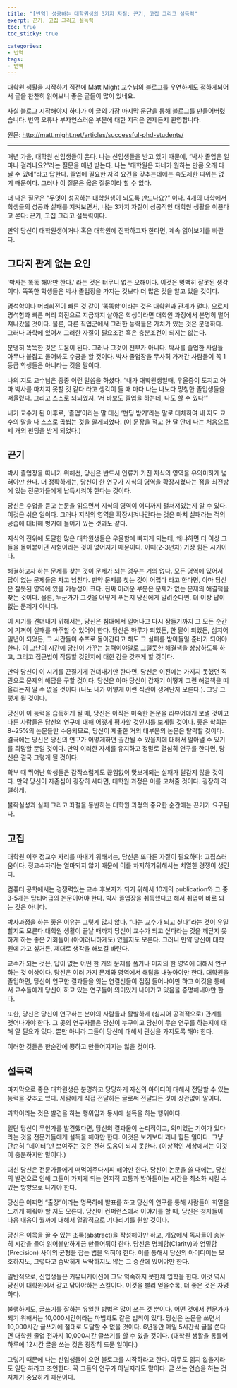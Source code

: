 ```yaml
---
title: "[번역] 성공하는 대학원생의 3가지 자질: 끈기, 고집 그리고 설득력"
exerpt: 끈기, 고집 그리고 설득력
toc: true
toc_sticky: true

categories:
- 번역
tags:
- 번역
---
```



대학원 생활을 시작하기 직전에 Matt Might 교수님의 블로그를 우연하게도 접하게되어서 글을 찬찬히 읽어보니 좋은 글들이 많이 있네요.

사실 블로그 시작해야지 하다가 이 글의 가장 마지막 문단을 통해 블로그를 만들어버렸습니다.
번역 오류나 부자연스러운 부분에 대한 지적은 언제든지 환영합니다.

원문: <http://matt.might.net/articles/successful-phd-students/>

---

매년 가을, 대학원 신입생들이 온다.
나는 신입생들을 받고 있기 때문에, “박사 졸업은 얼마나 걸리나요?”라는 질문을 매년 받는다.
나는 “대학원은 자네가 원하는 만큼 오래 다닐 수 있네”라고 답한다. 졸업에 필요한 자격 요건을 갖추는데에는 속도제한 따위는 없기 때문이다. 그러나 이 질문은 옳은 질문이라 할 수 없다.

더 나은 질문은 “무엇이 성공하는 대학원생이 되도록 만드나요?” 이다.
4개의 대학에서 학생들의 성공과 실패를 지켜보면서, 나는 3가지 자질이 성공적인 대학원 생활을 이끈다고 본다: 끈기, 고집 그리고 설득력이다.

만약 당신이 대학원생이거나 혹은 대학원에 진학하고자 한다면, 계속 읽어보기를 바란다.


## 그다지 관계 없는 요인

'박사는 똑똑 해야만 한다.' 라는 것은 터무니 없는 오해이다. 이것은 명백히 잘못된 생각이다. 똑똑한 학생들은 박사 졸업장을 가지는 것보다 더 많은 것을 알고 있을 것이다.

명석함이나 머리회전이 빠른 것 같이 ‘똑똑함’이라는 것은 대학원과 관계가 멀다. 오로지 명석함과 빠른 머리 회전으로 지금까지 살아온 학생이라면 대학원 과정에서 분명히 떨어져나갔을 것이다. 물론, 다른 직업군에서 그러한 능력들은 가치가 있는 것은 분명하다. 그러나 과학에 있어서 그러한 자질이 필요조건 혹은 충분조건이 되지는 않는다.

분명히 똑똑한 것은 도움이 된다. 그러나 그것이 전부가 아니다. 박사를 졸업한 사람들 아무나 붙잡고 물어봐도 수긍을 할 것이다. 박사 졸업장을 무사히 가져간 사람들이 꼭 1등급 학생들은 아니라는 것을 말이다.

나의 지도 교수님은 종종 이런 말씀을 하셨다. “내가 대학원생일때, 우울증이 도지고 아마 박사를 마치지 못할 것 같다 라고 생각이 들 때 마다 나는 나보다 멍청한 졸업생들을 떠올렸다. 그리고 스스로 되뇌었지. ‘저 바보도 졸업을 하는데, 나도 할 수 있다’”

내가 교수가 된 이후로, ‘졸업’이라는 말 대신 ‘펀딩 받기’라는 말로 대체하여 내 지도 교수의 말을 나 스스로 곱씹는 것을 알게되었다. (이 문장을 적고 한 달 안에 나는 처음으로 세 개의 펀딩을 받게 되었다.)


## 끈기

박사 졸업장을 따내기 위해선, 당신은 반드시 인류가 가진 지식의 영역을 유의미하게 넓혀야만 한다. 더 정확하게는, 당신이 한 연구가 지식의 영역을 확장시켰다는 점을 최전방에 있는 전문가들에게 납득시켜야 한다는 것이다.

당신은 수업을 듣고 논문을 읽으면서 지식의 영역이 어디까지 펼쳐져있는지 알 수 있다. 이것은 쉬운 일이다. 그러나 지식의 영역을 확장시켜나간다는 것은 마치 실패라는 적의 공습에 대비해 벙커에 들어가 있는 것과도 같다.

지식의 전위에 도달한 많은 대학원생들은 우울함에 빠지게 되는데, 왜냐하면 더 이상 그들을 몰아붙이던 시험이라는 것이 없어지기 때문이다. 이때(2-3년차) 가장 힘든 시기이다.

해결하고자 하는 문제를 찾는 것이 문제가 되는 경우는 거의 없다. 모든 영역에 있어서 답이 없는 문제들은 차고 넘친다. 만약 문제를 찾는 것이 어렵다 라고 한다면, 아마 당신은 잘못된 영역에 있을 가능성이 크다. 진짜 어려운 부분은 문제가 없는 문제의 해결책을 찾는 것이다. 물론, 누군가가 그것을 어떻게 푸는지 당신에게 알려준다면, 더 이상 답이 없는 문제가 아니다.

이 시기를 견뎌내기 위해서는, 당신은 침대에서 일어나고 다시 잠들기까지 그 모든 순간에 기꺼이 실패를 마주할 수 있어야 한다. 당신은 하루가 되었든, 한 달이 되었든, 심지어 일년이 되었든, 그 시간들이 수포로 돌아간다고 해도 그 실패를 받아들일 준비가 되어야 한다. 이 고난의 시간에 당신이 가꾸는 능력이야말로 그럴듯한 해결책을 상상하도록 하고, 그리고 접근법이 작동할 것인지에 대한 감을 갖추게 할 것이다.

만약 당신이 이 시기를 끈질기게 견뎌내기만 한다면, 당신은 이전에는 가지지 못했던 직관으로 문제의 해답을 구할 것이다. 당신은 아마 당신이 갑자기 어떻게 그런 해결책을 떠올리는지 알 수 없을 것이다 (나도 내가 어떻게 이런 직관이 생겨난지 모른다.). 그냥 그렇게 될 것이다.

당신이 이 능력을 습득하게 될 때, 당신은 아직은 미숙한 논문을 리뷰어에게 보낼 것이고 다른 사람들은 당신의 연구에 대해 어떻게 평가할 것인지를 보게될 것이다. 좋은 학회는 8~25%의 논문들만 수용되므로, 당신이 제출한 거의 대부분의 논문은 탈락할 것이다. 결국에는 당신은 당신의 연구가 어떻게하면 출간될 수 있을지에 대해서 알아낼 수 있기를 희망할 뿐일 것이다. 만약 이러한 자세를 유지하고 정말로 열심히 연구를 한다면, 당신은 결국 그렇게 될 것이다.

학부 때 뛰어난 학생들은 갑작스럽게도 끊임없이 맛보게되는 실패가 달갑지 않을 것이다. 만약 당신이 자존심이 굉장히 세다면, 대학원 과정은 이를 고쳐줄 것이다. 굉장히 격렬하게.

불확실성과 실패 그리고 좌절을 동반하는 대학원 과정의 중요한 순간에는 끈기가 요구된다.


## 고집

대학원 이후 정교수 자리를 따내기 위해서는, 당신은 또다른 자질이 필요하다: 고집스러움이다. 정교수자리는 얼마되지 않기 때문에 이를 차지하기위해서는 치열한 경쟁이 생긴다.

컴퓨터 공학에서는 경쟁력있는 교수 후보자가 되기 위해서 10개의 publication와 그 중 3-5개는 탑티어급의 논문이어야 한다. 박사 졸업장을 취득했다고 해서 취업이 바로 되는 것은 아니다.

박사과정을 하는 좋은 이유는 그렇게 많지 않다. “나는 교수가 되고 싶다”라는 것이 유일할지도 모른다.대학원 생활이 끝날 때까지 당신이 교수가 되고 싶다라는 것을 깨닫지 못하게 하는 좋은 기회들이 (아이러니하게도) 있을지도 모른다. 그러니 만약 당신이 대학원에 가고 싶거든, 제대로 생각을 해보길 바란다.

교수가 되는 것은, 답이 없는 어떤 한 개의 문제를 풀거나 미지의 한 영역에 대해서 연구하는 것 이상이다. 당신은 여러 가지 문제와 영역에서 해답을 내놓아야만 한다. 대학원을 졸업하면, 당신이 연구한 결과들을 잇는 연결선들이 점점 들어나야만 하고 이것을 통해서 교수들에게 당신이 하고 있는 연구들이 의미있게 나아가고 있음을 증명해내야만 한다.

또한, 당신은 당신이 연구하는 분야의 사람들과 활발하게 (심지어 공격적으로) 관계를 맺어나가야 한다. 그 곳의 연구자들은 당신이 누구이고 당신이 무슨 연구를 하는지에 대해 알 필요가 있다. 뿐만 아니라 그들이 당신에 대해서 관심을 가지도록 해야 한다.

이러한 것들은 한순간에 뿅하고 만들어지지는 않을 것이다.


## 설득력

마지막으로 좋은 대학원생은 분명하고 당당하게 자신의 아이디어 대해서 전달할 수 있는 능력을 갖추고 있다. 사람에게 직접 전달하든 글로써 전달되든 것에 상관없이 말이다.

과학이라는 것은 발견을 하는 행위임과 동시에 설득을 하는 행위이다.

일단 당신이 무언가를 발견했다면, 당신의 결과물이 논리적이고, 의미있는 기여가 있다라는 것을 전문가들에게 설득을 해야만 한다. 이것은 보기보다 꽤나 힘든 일이다. 그냥 단순히 “데이터”만 보여주는 것은 전혀 도움이 되지 못한다. (이상적인 세상에서는 이것이 충분하지만 말이다.)

대신 당신은 전문가들에게 떠먹여주다시피 해야만 한다. 당신이 논문을 쓸 때에는, 당신의 발견으로 인해 그들이 가지게 되는 인지적 고통과 받아들이는 시간을 최소화 시킬 수 있는 방향으로 나가야 한다.

당신은 어쩌면 “출장”이라는 명목하에 발표를 하고 당신의 연구를 통해 사람들이 희열을 느끼게 해줘야 할 지도 모른다. 당신이 컨퍼런스에서 이야기를 할 때, 당신은 청자들이 다음 내용이 뭘까에 대해서 열광적으로 기다리기를 원할 것이다.

당신은 이목을 끌 수 있는 초록(abstract)을 작성해야만 하고, 개요에서 독자들이 충분히 시간을 들여 읽어볼만하게끔 만들어둬야 한다. 당신은 명쾌함(Clarity)과 엄밀함(Precision) 사이의 균형을 잡는 법을 익혀야 한다. 이를 통해서 당신의 아이디어는 모호하지도, 그렇다고 숨막히게 딱딱하지도 않는 그 중간에 있어야만 한다.

일반적으로, 신입생들은 커뮤니케이션에 그닥 익숙하지 못한채 입학을 한다. 이것 역시 당신이 대학원에서 갈고 닦아야하는 스킬이다. 이것을 빨리 얻을수록, 더 좋은 것은 자명하다.

불행하게도, 글쓰기를 잘하는 유일한 방법은 많이 쓰는 것 뿐이다. 어떤 것에서 전문가가 되기 위해서는 10,000시간이라는 마법과도 같은 법칙이 있다. 당신은 논문을 쓰면서 10,000시간 글쓰기에 절대로 도달할 수 없을 것이다. 6년동안 매일 5시간씩 글을 쓴다면 대학원 졸업 전까지 10,000시간 글쓰기를 할 수 있을 것이다. (대학원 생활을 통틀어 하루에 12시간 글을 쓰는 것은 굉장히 드문 일이다.)

그렇기 때문에 나는 신입생들이 오면 블로그를 시작하라고 한다. 아무도 읽지 않을지라도 일단 하라고 조언한다. 꼭 그들의 연구가 아닐지라도 말이다. 글 쓰는 연습을 하는 것 자체가 중요하기 때문이다.

















